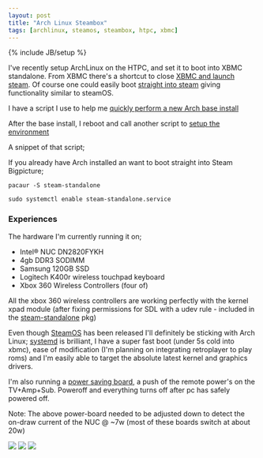 ```yaml
---
layout: post
title: "Arch Linux Steambox"
tags: [archlinux, steamos, steambox, htpc, xbmc]
---
```

{% include JB/setup %}

I've recently setup ArchLinux on the HTPC, and set it to boot into XBMC standalone. From XBMC there's a shortcut to close <a href="https://aur.archlinux.org/packages/xbmc-addon-steam-launcher/">XBMC and launch steam</a>. Of course one could easily boot <a href="https://aur.archlinux.org/packages/steam-standalone/">straight into steam</a> giving functionality similar to steamOS.

I have a script I use to help me <a href="https://github.com/Thermionix/arch-scripts/blob/master/arch-install.sh">quickly perform a new Arch base install</a>

After the base install, I reboot and call another script to <a href="https://github.com/Thermionix/arch-scripts/blob/master/steambox-post.sh">setup the environment</a>

A snippet of that script;

<script src="http://gist-it.sudarmuthu.com/http://github.com/Thermionix/arch-scripts/raw/master/steambox-post.sh?footer=minimal&slice=30:60"></script>

If you already have Arch installed an want to boot straight into Steam Bigpicture;

`pacaur -S steam-standalone`

`sudo systemctl enable steam-standalone.service`

### Experiences

The hardware I'm currently running it on;

 *   Intel® NUC DN2820FYKH
 *   4gb DDR3 SODIMM
 *   Samsung 120GB SSD
 *   Logitech K400r wireless touchpad keyboard
 *   Xbox 360 Wireless Controllers (four of)

All the xbox 360 wireless controllers are working perfectly with the kernel xpad module (after fixing permissions for SDL with a udev rule - included in the <a href="https://aur.archlinux.org/packages/steam-standalone/">steam-standalone</a> pkg)

Even though [SteamOS](http://store.steampowered.com/livingroom/SteamOS/) has been released I'll definitely be sticking with Arch Linux; [systemd](https://wiki.archlinux.org/index.php/systemd) is brilliant, I have a super fast boot (under 5s cold into xbmc), ease of modification (I'm planning on integrating retroplayer to play roms) and I'm easily able to target the absolute latest kernel and graphics drivers.

I'm also running a <a href="http://www.bunnings.com.au/hpm-6-outlet-powerboard-with-energy-meter_p4420231/">power saving board</a>, a push of the remote power's on the TV+Amp+Sub. Poweroff and everything turns off after pc has safely powered off.

Note: The above power-board needed to be adjusted down to detect the on-draw current of the NUC @ ~7w (most of these boards switch at about 20w)

![](https://31.media.tumblr.com/ec8bb36a0c5aa227c459846e63a8a604/tumblr_inline_mxxgtifSkf1subtc5.png)
![](https://31.media.tumblr.com/241c43f069f42c5d657fb5d186ea672a/tumblr_inline_mxxfynzb7E1subtc5.png)
![](https://31.media.tumblr.com/fa80d94de25a21650d5d6f14df152b7e/tumblr_inline_mxxg449H7O1subtc5.jpg)
